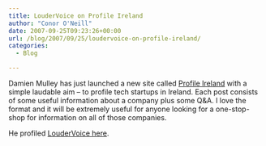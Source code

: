 ```yaml
---
title: LouderVoice on Profile Ireland
author: "Conor O'Neill"
date: 2007-09-25T09:23:26+00:00
url: /blog/2007/09/25/loudervoice-on-profile-ireland/
categories:
  - Blog

---
```

Damien Mulley has just launched a new site called [Profile Ireland][1] with a simple laudable aim &#8211; to profile tech startups in Ireland. Each post consists of some useful information about a company plus some Q&A. I love the format and it will be extremely useful for anyone looking for a one-stop-shop for information on all of those companies.

He profiled [LouderVoice here][2].

 [1]: http://www.profileireland.com/
 [2]: http://www.profileireland.com/?p=4